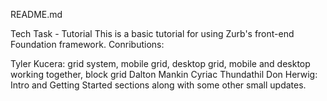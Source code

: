 README.md

Tech Task - Tutorial
This is a basic tutorial for using Zurb's front-end Foundation framework.
Conributions:

Tyler Kucera: grid system, mobile grid, desktop grid, mobile and desktop working together, block grid
Dalton Mankin
Cyriac Thundathil
Don Herwig: Intro and Getting Started sections along with some other small updates.
